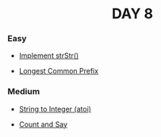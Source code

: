 <h1 align="center"> 
DAY 8
</h1>

### Easy

- [Implement strStr()](https://github.com/asthakri50/100_DAYS_OF_CODE/blob/main/Day008/2.java)

- [Longest Common Prefix](https://github.com/asthakri50/100_DAYS_OF_CODE/blob/main/Day008/4.java)

### Medium

- [String to Integer (atoi)](https://github.com/asthakri50/100_DAYS_OF_CODE/blob/main/Day008/1.java)

- [Count and Say](https://github.com/asthakri50/100_DAYS_OF_CODE/blob/main/Day008/3.java)
